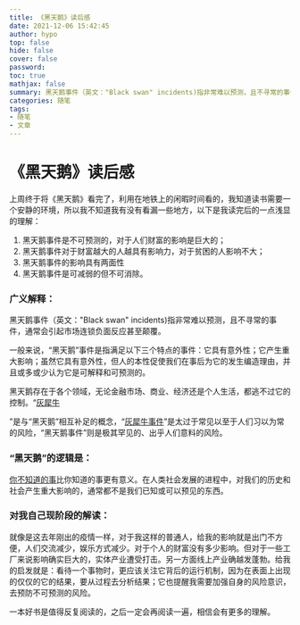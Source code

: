 ```yaml
---
title: 《黑天鹅》读后感
date: 2021-12-06 15:42:45
author: hypo
top: false
hide: false
cover: false
password:
toc: true
mathjax: false
summary: 黑天鹅事件（英文："Black swan" incidents)指非常难以预测，且不寻常的事件，通常会引起市场连锁负面反应甚至颠覆。
categories: 随笔
tags:
- 随笔
- 文章
---
```

# **《黑天鹅》读后感**



上周终于将《黑天鹅》看完了，利用在地铁上的闲暇时间看的，我知道读书需要一个安静的环境，所以我不知道我有没有看漏一些地方，以下是我读完后的一点浅显的理解：

1. 黑天鹅事件是不可预测的，对于人们财富的影响是巨大的；
2. 黑天鹅事件对于财富越大的人越具有影响力，对于贫困的人影响不大；
3. 黑天鹅事件的影响具有两面性
4. 黑天鹅事件是可减弱的但不可消除。



### 广义解释：

黑天鹅事件（英文："Black swan" incidents)指非常难以预测，且不寻常的事件，通常会引起市场连锁负面反应甚至颠覆。

一般来说，“黑天鹅”事件是指满足以下三个特点的事件：它具有意外性；它产生重大影响；虽然它具有意外性，但人的本性促使我们在事后为它的发生编造理由，并且或多或少认为它是可解释和可预测的。

黑天鹅存在于各个领域，无论金融市场、商业、经济还是个人生活，都逃不过它的控制。“[灰犀牛](https://baike.baidu.com/item/灰犀牛/22030944)

”是与“黑天鹅”相互补足的概念，“[灰犀牛事件](https://baike.baidu.com/item/灰犀牛事件/22044335)”是太过于常见以至于人们习以为常的风险，“黑天鹅事件”则是极其罕见的、出乎人们意料的风险。



### “黑天鹅”的逻辑是：

[你不知道的事](https://baike.baidu.com/item/你不知道的事)比你知道的事更有意义。在人类社会发展的进程中，对我们的历史和社会产生重大影响的，通常都不是我们已知或可以预见的东西。



### 对我自己现阶段的解读：

就像是这去年刚出的疫情一样，对于我这样的普通人，给我的影响就是出门不方便，人们交流减少，娱乐方式减少。对于个人的财富没有多少影响。但对于一些工厂来说影响确实巨大的，实体产业遭受打击。另一方面线上产业确越发蓬勃。给我的启发就是：看待一个事物时，更应该关注它背后的运行机制，因为在表面上出现的仅仅的它的结果，要从过程去分析结果；它也提醒我需要加强自身的风险意识，去预防不可预测的风险。



一本好书是值得反复阅读的，之后一定会再阅读一遍，相信会有更多的理解。